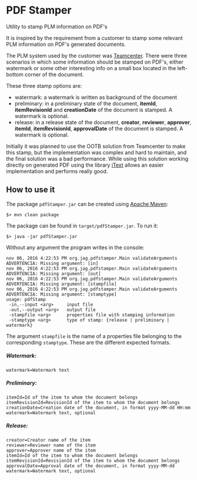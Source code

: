 # PDF Stamper

Utility to stamp PLM information on PDF's

It is inspired by the requirement from a customer to stamp some relevant PLM information on PDF's generated documents.

The PLM system used by the customer was [Teamcenter](https://www.plm.automation.siemens.com/de_de/products/teamcenter/).
There were three scenarios in which some information should be stamped on PDF's, either watermark or some other
interesting info on a small box located in the left-bottom corner of the document.

These three stamp options are:
* watermark: a watermark is written as background of the document
* preliminary: in a preliminary state of the document, __itemId__, __itemRevisionId__ and **creationDate** of the
document is stamped. A watermark is optional.
* release: in a release state of the document, __creator__, __reviewer__, __approver__, __itemId__, __itemRevisionId__,
__approvalDate__ of the document is stamped. A watermark is optional.

Initially it was planned to use the OOTB solution from Teamcenter to make this stamp, but the implementation was
complex and hard to maintain, and the final solution was a bad performance. While using this solution working
directly on generated PDF using the library [iText](http://itextpdf.com/) allows an easier implementation and performs
really good.

## How to use it
The package `pdfStamper.jar` can be created using [Apache Maven](https://maven.apache.org/):

    $> mvn clean package
The package can be found in `target/pdfStamper.jar`.
To run it:

    $> java -jar pdfStamper.jar
Without any argument the program writes in the console:

    nov 06, 2016 4:22:53 PM org.jag.pdfstamper.Main validateArguments
    ADVERTENCIA: Missing argument: [in]
    nov 06, 2016 4:22:53 PM org.jag.pdfstamper.Main validateArguments
    ADVERTENCIA: Missing argument: [out]
    nov 06, 2016 4:22:53 PM org.jag.pdfstamper.Main validateArguments
    ADVERTENCIA: Missing argument: [stampfile]
    nov 06, 2016 4:22:53 PM org.jag.pdfstamper.Main validateArguments
    ADVERTENCIA: Missing argument: [stamptype]
    usage: pdfStamp
     -in,--input <arg>     input file
     -out,--output <arg>   output file
     -stampfile <arg>      properties file with stamping information
     -stamptype <arg>      type of stamp: {release | preliminary | watermark}

The argument `stampfile` is the name of a properties file belonging to the corresponding `stamptype`. These are the
different expected formats.

##### Watermark:

    watermark=Watermark text

##### Preliminary:

    itemId=Id of the item to whom the document belongs
    itemRevisionId=RevisionId of the item to whom the document belongs
    creationDate=Creation date of the document, in format yyyy-MM-dd HH:mm
    watermark=Watermark text, optional

##### Release:

    creator=Creator name of the item
    reviewer=Reviewer name of the item
    approver=Approver name of the item
    itemId=Id of the item to whom the document belongs
    itemRevisionId=RevisionId of the item to whom the document belongs
    approvalDate=Approval date of the document, in format yyyy-MM-dd
    watermark=Watermark text, optional
